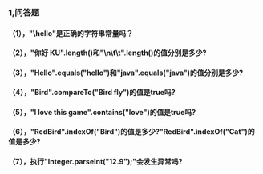 ### 1,问答题
#### （1），"\hello"是正确的字符串常量吗？

#### （2），"你好 KU".length()和"\n\t\t".length()的值分别是多少?

#### （3），"Hello".equals("hello")和"java".equals("java")的值分别是多少?

#### （4），"Bird".compareTo("Bird fly")的值是true吗?

#### （5），"I love this game".contains("love")的值是true吗?

#### （6），"RedBird".indexOf("Bird")的值是多少?"RedBird".indexOf("Cat")的值是多少?

#### （7），执行"Integer.parseInt("12.9");"会发生异常吗?


